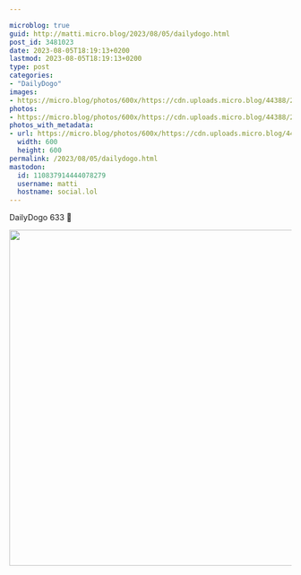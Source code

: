 ```yaml
---

microblog: true
guid: http://matti.micro.blog/2023/08/05/dailydogo.html
post_id: 3481023
date: 2023-08-05T18:19:13+0200
lastmod: 2023-08-05T18:19:13+0200
type: post
categories:
- "DailyDogo"
images:
- https://micro.blog/photos/600x/https://cdn.uploads.micro.blog/44388/2023/abd7369c55f1465c8728653ca4ff3fad.jpg
photos:
- https://micro.blog/photos/600x/https://cdn.uploads.micro.blog/44388/2023/abd7369c55f1465c8728653ca4ff3fad.jpg
photos_with_metadata:
- url: https://micro.blog/photos/600x/https://cdn.uploads.micro.blog/44388/2023/abd7369c55f1465c8728653ca4ff3fad.jpg
  width: 600
  height: 600
permalink: /2023/08/05/dailydogo.html
mastodon:
  id: 110837914444078279
  username: matti
  hostname: social.lol
---
```

DailyDogo 633 🐶

<img src="/media/uploads/2023/abd7369c55f1465c8728653ca4ff3fad.jpg" width="600" height="600" alt="" />
